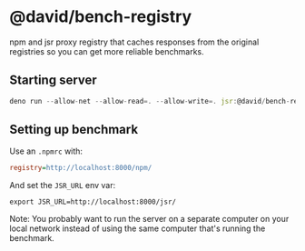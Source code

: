 # @david/bench-registry

npm and jsr proxy registry that caches responses from the original registries so
you can get more reliable benchmarks.

## Starting server

```ts
deno run --allow-net --allow-read=. --allow-write=. jsr:@david/bench-registry/cli
```

## Setting up benchmark

Use an `.npmrc` with:

```ini
registry=http://localhost:8000/npm/
```

And set the `JSR_URL` env var:

```
export JSR_URL=http://localhost:8000/jsr/
```

Note: You probably want to run the server on a separate computer on your local
network instead of using the same computer that's running the benchmark.
